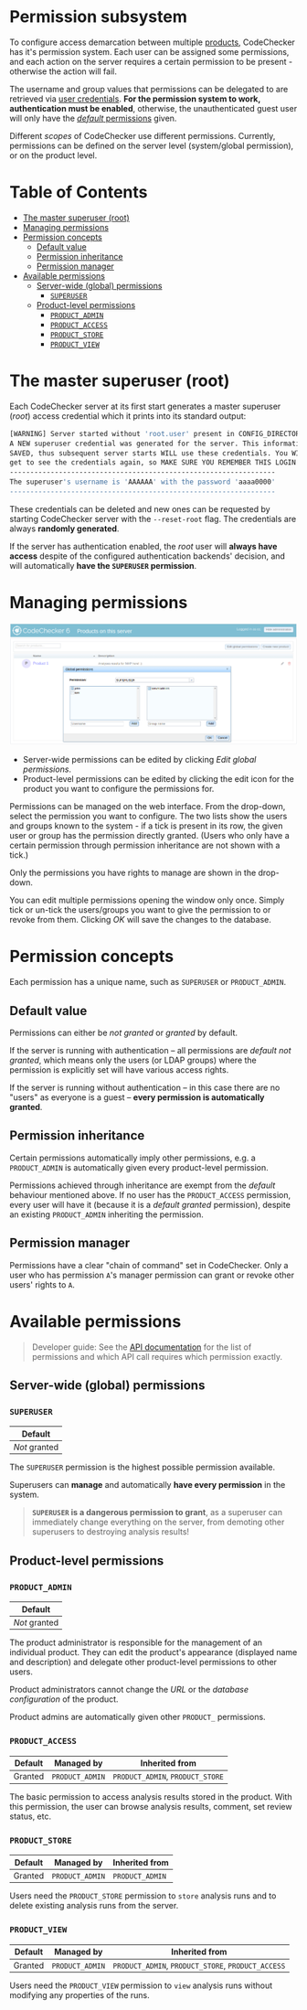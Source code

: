 Permission subsystem
====================

To configure access demarcation between multiple [products](products.md),
CodeChecker has it's permission system. Each user can be assigned some
permissions, and each action on the server requires a certain permission to be
present - otherwise the action will fail.

The username and group values that permissions can be delegated to are
retrieved via [user credentials](authentication.md). **For the permission
system to work, authentication must be enabled**, otherwise, the
unauthenticated guest user will only have the
[*default* permissions](permissions.md#default-value) given.

Different *scopes* of CodeChecker use different permissions. Currently,
permissions can be defined on the server level (system/global permission), or
on the product level.

Table of Contents
=================
* [The master superuser (root)](#the-master-superuser)
* [Managing permissions](#managing-permissions)
* [Permission concepts](#permission-concepts)
    * [Default value](#default-value)
    * [Permission inheritance](#permission-inheritance)
    * [Permission manager](#permission-manager)
* [Available permissions](#available-permissions)
    * [Server-wide (global) permissions](#global-permissions)
        * [`SUPERUSER`](#superuser)
    * [Product-level permissions](#product-level-permissions)
        * [`PRODUCT_ADMIN`](#product-admin)
        * [`PRODUCT_ACCESS`](#product-access)
        * [`PRODUCT_STORE`](#product-store)
        * [`PRODUCT_VIEW`](#product-view)

# The master superuser (root) <a name="the-master-superuser"></a>

Each CodeChecker server at its first start generates a master superuser
(*root*) access credential which it prints into its standard output:

```sh
[WARNING] Server started without 'root.user' present in CONFIG_DIRECTORY!
A NEW superuser credential was generated for the server. This information IS
SAVED, thus subsequent server starts WILL use these credentials. You WILL NOT
get to see the credentials again, so MAKE SURE YOU REMEMBER THIS LOGIN!
-----------------------------------------------------------------
The superuser's username is 'AAAAAA' with the password 'aaaa0000'
-----------------------------------------------------------------
```

These credentials can be deleted and new ones can be requested by starting
CodeChecker server with the `--reset-root` flag. The credentials are always
**randomly generated**.

If the server has authentication enabled, the *root* user will **always have
access** despite of the configured authentication backends' decision, and
will automatically **have the `SUPERUSER` permission**.

# Managing permissions <a name="managing-permissions"></a>

![Global permission manager](images/permissions.png)

 * Server-wide permissions can be edited by clicking *Edit global permissions*.
 * Product-level permissions can be edited by clicking the edit icon for the
   product you want to configure the permissions for.

Permissions can be managed on the web interface. From the drop-down, select the
permission you want to configure. The two lists show the users and groups
known to the system - if a tick is present in its row, the given user or group
has the permission directly granted. (Users who only have a certain permission
through permission inheritance are not shown with a tick.)

Only the permissions you have rights to manage are shown in the drop-down.

You can edit multiple permissions opening the window only once. Simply tick or
un-tick the users/groups you want to give the permission to or revoke from them.
Clicking *OK* will save the changes to the database.

# Permission concepts <a name="permission-concepts"></a>

Each permission has a unique name, such as `SUPERUSER` or `PRODUCT_ADMIN`.

## Default value <a name="default-value"></a>

Permissions can either be *not granted* or *granted* by default.

If the server is running with authentication &ndash; all permissions are
*default not granted*, which means only the users (or LDAP groups) where the
permission is explicitly set will have various access rights.

If the server is running without authentication &ndash; in this case there are
no "users" as everyone is a guest &ndash; **every permission is automatically
granted**.

## Permission inheritance <a name="permission-inheritance"></a>

Certain permissions automatically imply other permissions, e.g. a
`PRODUCT_ADMIN` is automatically given every product-level permission.

Permissions achieved through inheritance are exempt from the *default*
behaviour mentioned above. If no user has the `PRODUCT_ACCESS` permission,
every user will have it (because it is a *default granted* permission), despite
an existing `PRODUCT_ADMIN` inheriting the permission.

## Permission manager <a name="permission-manager"></a>

Permissions have a clear "chain of command" set in CodeChecker. Only a user who
has permission `A`'s manager permission can grant or revoke other users' rights
to `A`.

# Available permissions <a name="available-permissions"></a>

> Developer guide: See the [API documentation](api/README.md) for the list of
> permissions and which API call requires which permission exactly.

## Server-wide (global) permissions <a name="global-permissions"></a>

### `SUPERUSER` <a name="superuser"></a>

|    Default    |
|---------------|
| *Not* granted |

The `SUPERUSER` permission is the highest possible permission available.

Superusers can **manage** and automatically **have every permission** in the
system.

> **`SUPERUSER` is a dangerous permission to grant**, as a superuser can
> immediately change everything on the server, from demoting other superusers
> to destroying analysis results!

## Product-level permissions <a name="product-level-permissions"></a>

### `PRODUCT_ADMIN` <a name="product-admin"></a>

|    Default    |
|---------------|
| *Not* granted |

The product administrator is responsible for the management of an individual
product. They can edit the product's appearance (displayed name and
description) and delegate other product-level permissions to other users.

Product administrators cannot change the *URL* or the *database configuration*
of the product.

Product admins are automatically given other `PRODUCT_` permissions.

### `PRODUCT_ACCESS` <a name="product-access"></a>

| Default |    Managed by   |          Inherited from          |
|---------|-----------------|----------------------------------|
| Granted | `PRODUCT_ADMIN` | `PRODUCT_ADMIN`, `PRODUCT_STORE` |


The basic permission to access analysis results stored in the product. With
this permission, the user can browse analysis results, comment, set review
status, etc.

### `PRODUCT_STORE` <a name="product-store"></a>

| Default |    Managed by   | Inherited from  |
|---------|-----------------|-----------------|
| Granted | `PRODUCT_ADMIN` | `PRODUCT_ADMIN` |

Users need the `PRODUCT_STORE` permission to `store` analysis runs and to
delete existing analysis runs from the server.

### `PRODUCT_VIEW` <a name="product-view"></a>

| Default |    Managed by   | Inherited from  |
|---------|-----------------|-----------------|
| Granted | `PRODUCT_ADMIN` | `PRODUCT_ADMIN`, `PRODUCT_STORE`, `PRODUCT_ACCESS` |

Users need the `PRODUCT_VIEW` permission to `view` analysis runs without modifying any properties of the runs. 